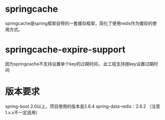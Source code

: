 # springcache
springcache是spring框架自带的一套缓存框架，简化了使用redis作为缓存的使用方式。

# springcache-expire-support
因为springcache不支持设置单个key的过期时间， 此工程支持按key设置过期时间

# 版本要求
spring-boot 2.0以上，项目使用的版本是2.6.4
spring-data-redis：2.6.2  （注意1.x.x不一定适用）

